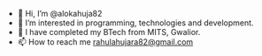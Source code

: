- 👋 Hi, I’m @alokahuja82
- 👀 I’m interested in programming, technologies and development.
- 🌱 I have completed my BTech from MITS, Gwalior.
- 📫 How to reach me rahulahujara82@gmail.com

<!---
alokahuja82/alokahuja82 is a ✨ special ✨ repository because its `README.md` (this file) appears on your GitHub profile.
You can click the Preview link to take a look at your changes.
--->
